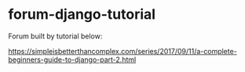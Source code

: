 # forum-django-tutorial
Forum built by tutorial below:

https://simpleisbetterthancomplex.com/series/2017/09/11/a-complete-beginners-guide-to-django-part-2.html
